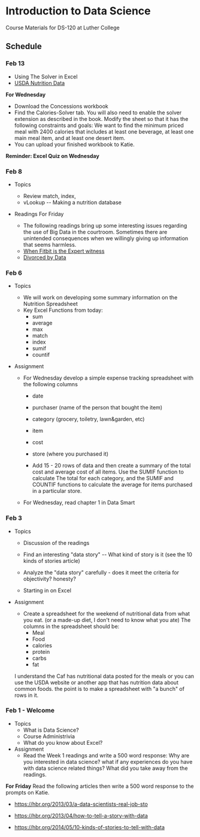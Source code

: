 # Introduction to Data Science

Course Materials for DS-120 at Luther College

## Schedule

### Feb 13

* Using The Solver in Excel
* [USDA Nutrition Data](https://www.ars.usda.gov/northeast-area/beltsville-md/beltsville-human-nutrition-research-center/nutrient-data-laboratory/docs/sr28-download-files/)

**For Wednesday**

* Download the Concessions workbook
* Find the Calories-Solver tab.  You will also need to enable the solver extension as described in the book.  Modify the sheet so that it has the following constraints and goals:  We want to find the minimum priced meal with 2400 calories that includes  at least one beverage, at least one main meal item, and at least one desert item.  
* You can upload your finished workbook to Katie.

**Reminder: Excel Quiz on Wednesday**


### Feb 8

* Topics
  * Review match, index,
  * vLookup -- Making a nutrition database

* Readings For Friday
  * The following readings bring up some interesting issues regarding the use of Big Data in the courtroom.  Sometimes there are unintended consequences when we willingly giving up information that seems harmless.
  * [When Fitbit is the Expert witness](http://www.theatlantic.com/technology/archive/2014/11/when-fitbit-is-the-expert-witness/382936/)
  * [Divorced by Data](https://backchannel.com/divorced-by-data-894b6221b2c1#.twi4yw6dj)


### Feb 6

* Topics
    * We will work on developing some summary information on the Nutrition Spreadsheet
    * Key Excel Functions from today:
       * sum
       * average
       * max
       * match
       * index
       * sumif
       * countif


* Assignment
   * For Wednesday develop a simple expense tracking spreadsheet with the following columns
      * date
      * purchaser (name of the person that bought the item)
      * category (grocery, toiletry, lawn&garden, etc)
      * item
      * cost
      * store (where you purchased it)

      * Add 15 - 20 rows of data and then create a summary of the total cost and average cost of all items.  Use the SUMIF function to calculate The total for each category, and the  SUMIF and COUNTIF functions to calculate the average for items purchased in a particular store.

    * For Wednesday, read chapter 1 in Data Smart

### Feb 3

* Topics
    * Discussion of the readings
    * Find an interesting "data story" -- What kind of story is it (see the 10 kinds of stories article)
    * Analyze the "data story" carefully - does it meet the criteria for objectivity? honesty?

    * Starting in on Excel

* Assignment
    * Create a spreadsheet for the weekend of nutritional data from what you eat.  (or a made-up diet, I don't need to know what you ate)  The columns in the spreadsheet should be:
      * Meal
      * Food
      * calories
      * protein
      * carbs
      * fat

    I understand the Caf has nutritional data posted for the meals or you can use the USDA website or another app that has nutrition data about common foods.  the point is to make a spreadsheet with "a bunch" of rows in it.


### Feb 1 - Welcome

* Topics
  * What is Data Science?
  * Course Administrivia
  * What do you know about Excel?
* Assignment
    * Read the Week 1 readings and write a 500 word response:  Why are you interested in data science?  what if any experiences do you have with data science related things?  What did you take away from the readings.

**For Friday**  Read the following articles then write a 500 word response to the prompts on Katie.

  * https://hbr.org/2013/03/a-data-scientists-real-job-sto

  * https://hbr.org/2013/04/how-to-tell-a-story-with-data

  * https://hbr.org/2014/05/10-kinds-of-stories-to-tell-with-data
